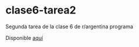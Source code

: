 # clase6-tarea2
 Segunda tarea de la clase 6 de r/argentina programa
 <p>
 Disponible <a href="https://davidbernhardt.github.io/clase6-tarea2/">aquí<a>
 </p>

